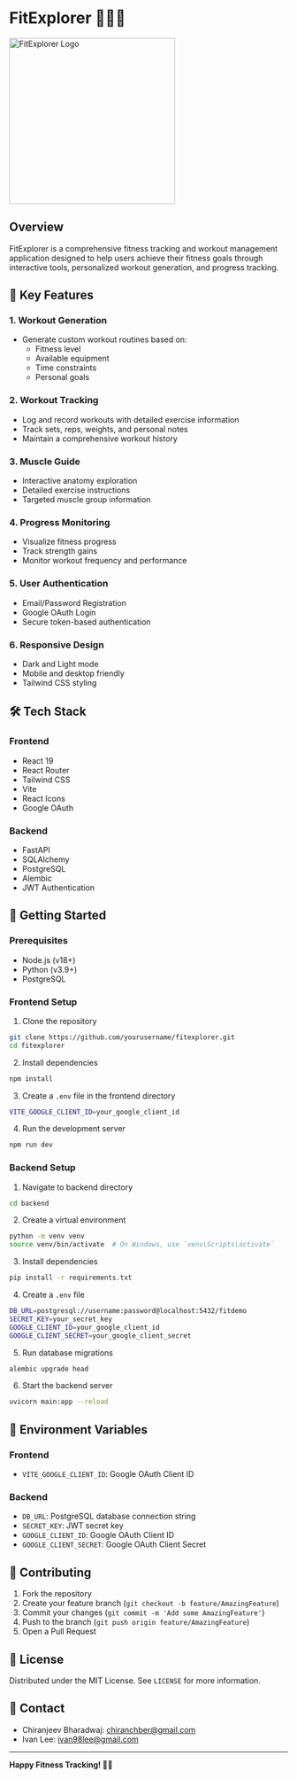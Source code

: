 # FitExplorer 🏋️‍♀️💪

<img src="https://github.com/user-attachments/assets/aa4e07e9-1834-4c1f-adfc-dc860c4e12e5" width="300" alt="FitExplorer Logo">

## Overview

FitExplorer is a comprehensive fitness tracking and workout management application designed to help users achieve their fitness goals through interactive tools, personalized workout generation, and progress tracking.

## 🌟 Key Features

### 1. Workout Generation
- Generate custom workout routines based on:
  - Fitness level
  - Available equipment
  - Time constraints
  - Personal goals

### 2. Workout Tracking
- Log and record workouts with detailed exercise information
- Track sets, reps, weights, and personal notes
- Maintain a comprehensive workout history

### 3. Muscle Guide
- Interactive anatomy exploration
- Detailed exercise instructions
- Targeted muscle group information

### 4. Progress Monitoring
- Visualize fitness progress
- Track strength gains
- Monitor workout frequency and performance

### 5. User Authentication
- Email/Password Registration
- Google OAuth Login
- Secure token-based authentication

### 6. Responsive Design
- Dark and Light mode
- Mobile and desktop friendly
- Tailwind CSS styling

## 🛠 Tech Stack

### Frontend
- React 19
- React Router
- Tailwind CSS
- Vite
- React Icons
- Google OAuth

### Backend
- FastAPI
- SQLAlchemy
- PostgreSQL
- Alembic
- JWT Authentication

## 🚀 Getting Started

### Prerequisites
- Node.js (v18+)
- Python (v3.9+)
- PostgreSQL

### Frontend Setup

1. Clone the repository
```bash
git clone https://github.com/yourusername/fitexplorer.git
cd fitexplorer
```

2. Install dependencies
```bash
npm install
```

3. Create a `.env` file in the frontend directory
```bash
VITE_GOOGLE_CLIENT_ID=your_google_client_id
```

4. Run the development server
```bash
npm run dev
```

### Backend Setup

1. Navigate to backend directory
```bash
cd backend
```

2. Create a virtual environment
```bash
python -m venv venv
source venv/bin/activate  # On Windows, use `venv\Scripts\activate`
```

3. Install dependencies
```bash
pip install -r requirements.txt
```

4. Create a `.env` file
```bash
DB_URL=postgresql://username:password@localhost:5432/fitdemo
SECRET_KEY=your_secret_key
GOOGLE_CLIENT_ID=your_google_client_id
GOOGLE_CLIENT_SECRET=your_google_client_secret
```

5. Run database migrations
```bash
alembic upgrade head
```

6. Start the backend server
```bash
uvicorn main:app --reload
```

## 🔐 Environment Variables

### Frontend
- `VITE_GOOGLE_CLIENT_ID`: Google OAuth Client ID

### Backend
- `DB_URL`: PostgreSQL database connection string
- `SECRET_KEY`: JWT secret key
- `GOOGLE_CLIENT_ID`: Google OAuth Client ID
- `GOOGLE_CLIENT_SECRET`: Google OAuth Client Secret

## 🤝 Contributing

1. Fork the repository
2. Create your feature branch (`git checkout -b feature/AmazingFeature`)
3. Commit your changes (`git commit -m 'Add some AmazingFeature'`)
4. Push to the branch (`git push origin feature/AmazingFeature`)
5. Open a Pull Request

## 📝 License

Distributed under the MIT License. See `LICENSE` for more information.

## 📧 Contact

- Chiranjeev Bharadwaj: chiranchber@gmail.com
- Ivan Lee: ivan98lee@gmail.com

---

**Happy Fitness Tracking! 💪🏼**
